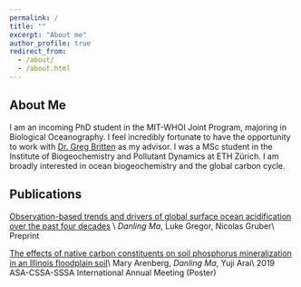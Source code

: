 ```yaml
---
permalink: /
title: ""
excerpt: "About me"
author_profile: true
redirect_from: 
  - /about/
  - /about.html
---
```

## About Me

I am an incoming PhD student in the MIT-WHOI Joint Program, majoring in Biological Oceanography. I feel incredibly fortunate to have the opportunity to work with [Dr. Greg Britten](https://sites.google.com/view/pemlab) as my advisor. I was a MSc student in the Institute of Biogeochemistry and Pollutant Dynamics at ETH Zürich. I am broadly interested in ocean biogeochemistry and the global carbon cycle. 

## Publications

[Observation-based trends and drivers of global surface ocean acidification over the past four decades](https://www.authorea.com/doi/full/10.22541/essoar.167870335.58952668) \\
*Danling Ma*, Luke Gregor, Nicolas Gruber\\
Preprint

[The effects of native carbon constituents on soil phosphorus mineralization in an Illinois floodplain soil](https://scisoc.confex.com/scisoc/2019am/meetingapp.cgi/Paper/121530)\\
Mary Arenberg, *Danling Ma*, Yuji Arai\\
2019 ASA-CSSA-SSSA International Annual Meeting (Poster)